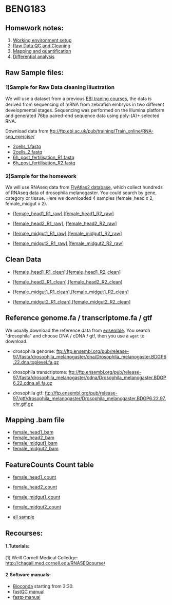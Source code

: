 # BENG183

## Homework notes:
1) [Working environment setup](https://github.com/Irenexzwen/BIOE183/blob/master/Tutorial1_Preparation.md)
2) [Raw Data QC and Cleaning](https://github.com/Irenexzwen/BIOE183/blob/master/Tutorial2_RawData.md)
3) [Mapping and quantification](https://github.com/Irenexzwen/BIOE183/blob/master/Tutorial3_Mapping_and_qualification.md)
4) [Differential analysis](https://github.com/Irenexzwen/BIOE183/blob/master/Tutorial4_DE.md)

## Raw Sample files:
### 1)Sample for Raw Data cleaning illustration
We will use a dataset from a previous [EBI traning courses](https://www.ebi.ac.uk/training/online/course/ebi-next-generation-sequencing-practical-course/rna-sequencing/rna-seq-analysis-transcriptome), the data is derived from sequencing of mRNA from zebrafish embryos in two diﬀerent developmental stages. Sequencing was performed on the Illumina platform
and generated 76bp paired-end sequence data using poly-(A)+ selected RNA. 

Download data from ftp://ftp.ebi.ac.uk/pub/training/Train_online/RNA-seq_exercise/
- [2cells_1.fastq](ftp://ftp.ebi.ac.uk/pub/training/Train_online/RNA-seq_exercise/2cells_1.fastq) 
- [2cells_2.fastq](ftp://ftp.ebi.ac.uk/pub/training/Train_online/RNA-seq_exercise/2cells_2.fastq)
- [6h_post_fertilisation_R1.fastq](ftp://ftp.ebi.ac.uk/pub/training/Train_online/RNA-seq_exercise/6h_1.fastq)
- [6h_post_fertilisation_R2.fastq](ftp://ftp.ebi.ac.uk/pub/training/Train_online/RNA-seq_exercise/6h_2.fastq)

### 2)Sample for the homework
We will use RNAseq data from [FlyAtlas2 database](http://flyatlas.gla.ac.uk/FlyAtlas2/index.html), which collect hundreds of RNAseq data of drosophila melanogaster. You could search by gene, category or tissue. Here we downloaded 4 samples (female_head x 2, female_midgut x 2).
- [[female_head1_R1_raw]](http://sysbio.ucsd.edu/public/wenxingzhao/CourseFall2019/DS_raw/2089N0008_GCCAAT_L001_R1_001.fastq.gz),[[female_head1_R2_raw]](http://sysbio.ucsd.edu/public/wenxingzhao/CourseFall2019/DS_raw/2089N0008_GCCAAT_L001_R2_001.fastq.gz)

- [[female_head2_R1_raw]](http://sysbio.ucsd.edu/public/wenxingzhao/CourseFall2019/DS_raw/2089N0007_ACAGTG_L001_R1_001.fastq.gz), [[female_head2_R2_raw]](http://sysbio.ucsd.edu/public/wenxingzhao/CourseFall2019/DS_raw/2089N0007_ACAGTG_L001_R2_001.fastq.gz )

- [[female_midgut1_R1_raw]](http://sysbio.ucsd.edu/public/wenxingzhao/CourseFall2019/DS_raw/160825_D00261_0358_BC9JAVANXX_1_TP-D7-009_TP-D5-001_1.fastq.gz),[[female_midgut1_R2_raw]](http://sysbio.ucsd.edu/public/wenxingzhao/CourseFall2019/DS_raw/160825_D00261_0358_BC9JAVANXX_1_TP-D7-009_TP-D5-001_2.fastq.gz )

- [[female_midgut2_R1_raw]](http://sysbio.ucsd.edu/public/wenxingzhao/CourseFall2019/DS_raw/160825_D00261_0358_BC9JAVANXX_1_TP-D7-010_TP-D5-008_1.fastq.gz),[[female_midgut2_R2_raw]](http://sysbio.ucsd.edu/public/wenxingzhao/CourseFall2019/DS_raw/160825_D00261_0358_BC9JAVANXX_1_TP-D7-010_TP-D5-008_2.fastq.gz)

## Clean Data
- [[female_head1_R1_clean]](http://sysbio.ucsd.edu/public/wenxingzhao/CourseFall2019/DS_raw/F_head1_clean_R1.fq),[[female_head1_R2_clean]](http://sysbio.ucsd.edu/public/wenxingzhao/CourseFall2019/DS_raw/F_head1_clean_R2.fq)
                   
- [[female_head2_R1_clean]](http://sysbio.ucsd.edu/public/wenxingzhao/CourseFall2019/DS_raw/F_head2_clean_R1.fq),[[female_head2_R2_clean]](http://sysbio.ucsd.edu/public/wenxingzhao/CourseFall2019/DS_raw/F_head2_clean_R2.fq)

- [[female_midgut1_R1_clean]](http://sysbio.ucsd.edu/public/wenxingzhao/CourseFall2019/DS_raw/F_midgut1_clean_R1.fq),[[female_midgut1_R2_clean]](http://sysbio.ucsd.edu/public/wenxingzhao/CourseFall2019/DS_raw/F_midgut1_clean_R2.fq)
                     
- [[female_midgut2_R1_clean]](http://sysbio.ucsd.edu/public/wenxingzhao/CourseFall2019/DS_raw/F_midgut2_clean_R1.fq),[[female_midgut2_R2_clean]](http://sysbio.ucsd.edu/public/wenxingzhao/CourseFall2019/DS_raw/F_midgut2_clean_R2.fq)

## Reference genome.fa / transcriptome.fa / gtf
We usually download the reference data from [ensemble](https://uswest.ensembl.org/info/data/ftp/index.html). You search "drosophila" and choose DNA / cDNA / gtf, then you use a `wget` to download.
- drosophila genome: 
ftp://ftp.ensembl.org/pub/release-97/fasta/drosophila_melanogaster/dna/Drosophila_melanogaster.BDGP6.22.dna.toplevel.fa.gz

- drosophila transcriptome: 
ftp://ftp.ensembl.org/pub/release-97/fasta/drosophila_melanogaster/cdna/Drosophila_melanogaster.BDGP6.22.cdna.all.fa.gz

- drosophila gtf: 
ftp://ftp.ensembl.org/pub/release-97/gtf/drosophila_melanogaster/Drosophila_melanogaster.BDGP6.22.97.chr.gtf.gz

## Mapping .bam file
- [female_head1_bam](http://sysbio.ucsd.edu/public/wenxingzhao/CourseFall2019/DS_quant/F_head1_STAR_genomeAligned.sortedByCoord.out.bam)
- [female_head2_bam](http://sysbio.ucsd.edu/public/wenxingzhao/CourseFall2019/DS_quant/F_head2_STAR_genomeAligned.sortedByCoord.out.bam)
- [female_midgut1_bam](http://sysbio.ucsd.edu/public/wenxingzhao/CourseFall2019/DS_quant/F_midgut1_STAR_genomeAligned.sortedByCoord.out.bam)
- [female_midgut2_bam](http://sysbio.ucsd.edu/public/wenxingzhao/CourseFall2019/DS_quant/F_midgut2_STAR_genomeAligned.sortedByCoord.out.bam)

## FeatureCounts Count table
- [female_head1_count](http://sysbio.ucsd.edu/public/wenxingzhao/CourseFall2019/DS_quant/F_head1_count.txt)
- [female_head2_count](http://sysbio.ucsd.edu/public/wenxingzhao/CourseFall2019/DS_quant/F_head2_count.txt)
- [female_midgut1_count](http://sysbio.ucsd.edu/public/wenxingzhao/CourseFall2019/DS_quant/F_midgut1_count.txt)
- [female_midgut2_count](http://sysbio.ucsd.edu/public/wenxingzhao/CourseFall2019/DS_quant/F_midgut2_count.txt)

- [all sample](http://sysbio.ucsd.edu/public/wenxingzhao/CourseFall2019/DS_quant/all_sample_count.txt)

## Recourses:
#### 1.Tutorials:
[1] Weill Cornell Medical Colledge: http://chagall.med.cornell.edu/RNASEQcourse/

#### 2.Software manuals:
- [Bioconda](https://www.youtube.com/watch?v=lGa9PCSH5IU) starting from 3:30. 
- [fastQC manual](https://dnacore.missouri.edu/PDF/FastQC_Manual.pdf)
- [fastp manual](https://github.com/OpenGene/fastp)

